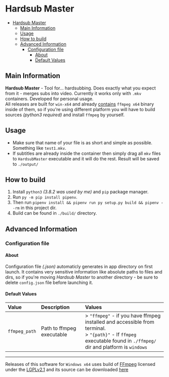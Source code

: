 # Hardsub Master
- [Hardsub Master](#hardsub-master)
	- [Main Information](#main-information)
	- [Usage](#usage)
	- [How to build](#how-to-build)
	- [Advanced Information](#advanced-information)
		- [Configuration file](#configuration-file)
			- [About](#about)
			- [Default Values](#default-values)

## Main Information
**Hardsub Master** - Tool for... hardsubbing. Does exactly what you expect from it - merges subs into video. Currently it works only with `.mkv` containers. Developed for personal usage.  
All releases are built for `win-x64` and already <ins>contains</ins> `ffmpeg x64` binary inside of them, so if you're using different platform you will have to build sources *(python3 required)* and install `ffmpeg` by yourself.

## Usage
- Make sure that name of your file is as short and simple as possible. Something like `test1.mkv`.
- If subtitles are already inside the container then simply drag all `mkv` files to `HardsubMaster` executable and it will do the rest. Result will be saved to `./output/`

## How to build
1. Install `python3` *(3.8.2 was used by me)* and `pip` package manager.
2. Run `py -m pip install pipenv`.
3. Then run `pipenv install && pipenv run py setup.py build && pipenv --rm` in this project dir.
4. Build can be found in `./build/` directory.

## Advanced Information
### Configuration file
#### About
Configuration file *(.json)* automaticly generates in app directory on first launch. It contains very sensitive information like absolute paths to files and dirs, so if you're moving *Hardsub Master* to another directory - be sure to delete `config.json` file before launching it.

#### Default Values

|Value|Description| Values |
| :-- | :-- | :-- |
| `ffmpeg_path` | Path to ffmpeg executable | > `"ffmpeg"` - if you have ffmpeg installed and accessible from terminal.<br>> `"{path}"` - If `ffmpeg` executable found in `./ffmpeg/` dir and platform is `windows` |

---

Releases of this software for `Windows x64` uses build of <a href=http://ffmpeg.org>FFmpeg</a> licensed under the <a href=http://www.gnu.org/licenses/old-licenses/lgpl-2.1.html>LGPLv2.1</a> and its source can be downloaded <a href=https://ffmpeg.org/download.html>here</a>